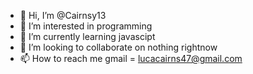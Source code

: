 - 👋 Hi, I’m @Cairnsy13
- 👀 I’m interested in programming
- 🌱 I’m currently learning javascipt
- 💞️ I’m looking to collaborate on nothing rightnow
- 📫 How to reach me gmail = lucacairns47@gmail.com

<!---
Cairnsy13/Cairnsy13 is a ✨ special ✨ repository because its `README.md` (this file) appears on your GitHub profile.
You can click the Preview link to take a look at your changes.
--->
